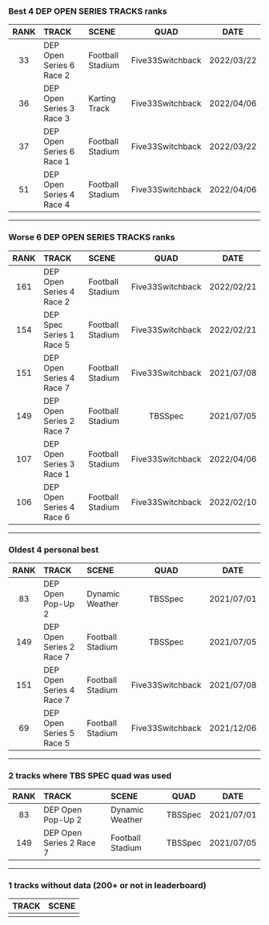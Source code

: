 ### Best 4 DEP OPEN SERIES TRACKS ranks
|RANK|TRACK|SCENE|QUAD|DATE|
|:---:|:---|:---|:---:|:---:|
|33|DEP Open Series 6 Race 2|Football Stadium|Five33Switchback|2022/03/22|
|36|DEP Open Series 3 Race 3|Karting Track|Five33Switchback|2022/04/06|
|37|DEP Open Series 6 Race 1|Football Stadium|Five33Switchback|2022/03/22|
|51|DEP Open Series 4 Race 4|Football Stadium|Five33Switchback|2022/04/06|
---
### Worse 6 DEP OPEN SERIES TRACKS ranks
|RANK|TRACK|SCENE|QUAD|DATE|
|:---:|:---|:---|:---:|:---:|
|161|DEP Open Series 4 Race 2|Football Stadium|Five33Switchback|2022/02/21|
|154|DEP Spec Series 1 Race 5|Football Stadium|Five33Switchback|2022/02/21|
|151|DEP Open Series 4 Race 7|Football Stadium|Five33Switchback|2021/07/08|
|149|DEP Open Series 2 Race 7|Football Stadium|TBSSpec|2021/07/05|
|107|DEP Open Series 3 Race 1|Football Stadium|Five33Switchback|2022/04/06|
|106|DEP Open Series 4 Race 6|Football Stadium|Five33Switchback|2022/02/10|
---
### Oldest 4 personal best
|RANK|TRACK|SCENE|QUAD|DATE|
|:---:|:---|:---|:---:|:---:|
|83|DEP Open Pop-Up 2|Dynamic Weather|TBSSpec|2021/07/01|
|149|DEP Open Series 2 Race 7|Football Stadium|TBSSpec|2021/07/05|
|151|DEP Open Series 4 Race 7|Football Stadium|Five33Switchback|2021/07/08|
|69|DEP Open Series 5 Race 5|Football Stadium|Five33Switchback|2021/12/06|
---
### 2 tracks where TBS SPEC quad was used
|RANK|TRACK|SCENE|QUAD|DATE|
|:---:|:---|:---|:---:|:---:|
|83|DEP Open Pop-Up 2|Dynamic Weather|TBSSpec|2021/07/01|
|149|DEP Open Series 2 Race 7|Football Stadium|TBSSpec|2021/07/05|
---
### 1 tracks without data (200+ or not in leaderboard)
|TRACK|SCENE|
|:---|:---|
|||
